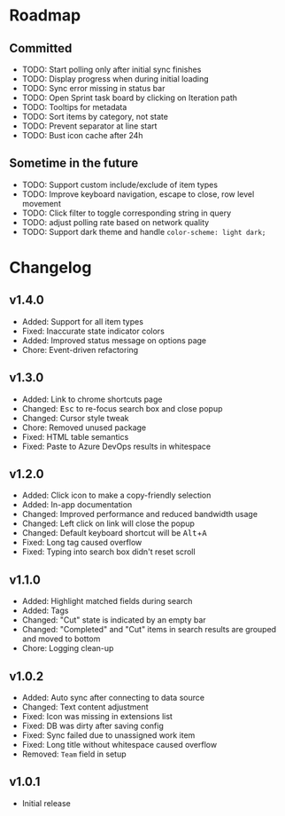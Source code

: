 # Roadmap

## Committed

- TODO: Start polling only after initial sync finishes
- TODO: Display progress when during initial loading
- TODO: Sync error missing in status bar
- TODO: Open Sprint task board by clicking on Iteration path
- TODO: Tooltips for metadata
- TODO: Sort items by category, not state
- TODO: Prevent separator at line start
- TODO: Bust icon cache after 24h

## Sometime in the future

- TODO: Support custom include/exclude of item types
- TODO: Improve keyboard navigation, escape to close, row level movement
- TODO: Click filter to toggle corresponding string in query
- TODO: adjust polling rate based on network quality
- TODO: Support dark theme and handle `color-scheme: light dark;`

# Changelog

## v1.4.0

- Added: Support for all item types
- Fixed: Inaccurate state indicator colors
- Added: Improved status message on options page
- Chore: Event-driven refactoring

## v1.3.0

- Added: Link to chrome shortcuts page
- Changed: <kbd>Esc</kbd> to re-focus search box and close popup
- Changed: Cursor style tweak
- Chore: Removed unused package
- Fixed: HTML table semantics
- Fixed: Paste to Azure DevOps results in whitespace

## v1.2.0

- Added: Click icon to make a copy-friendly selection
- Added: In-app documentation
- Changed: Improved performance and reduced bandwidth usage
- Changed: Left click on link will close the popup
- Changed: Default keyboard shortcut will be <kbd>Alt</kbd>+<kbd>A</kbd>
- Fixed: Long tag caused overflow
- Fixed: Typing into search box didn't reset scroll

## v1.1.0

- Added: Highlight matched fields during search
- Added: Tags
- Changed: "Cut" state is indicated by an empty bar
- Changed: "Completed" and "Cut" items in search results are grouped and moved to bottom
- Chore: Logging clean-up

## v1.0.2

- Added: Auto sync after connecting to data source
- Changed: Text content adjustment
- Fixed: Icon was missing in extensions list
- Fixed: DB was dirty after saving config
- Fixed: Sync failed due to unassigned work item
- Fixed: Long title without whitespace caused overflow
- Removed: `Team` field in setup

## v1.0.1

- Initial release

